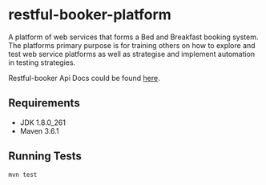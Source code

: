 # restful-booker-platform
A platform of web services that forms a Bed and Breakfast booking system. The platforms primary purpose is for  training others on how to explore and test web service platforms as well as strategise and implement automation in testing strategies.

Restful-booker Api Docs could be found [here](https://restful-booker.herokuapp.com/apidoc/index.html).

## Requirements
- JDK 1.8.0_261
- Maven 3.6.1

## Running Tests
```mvn test```

